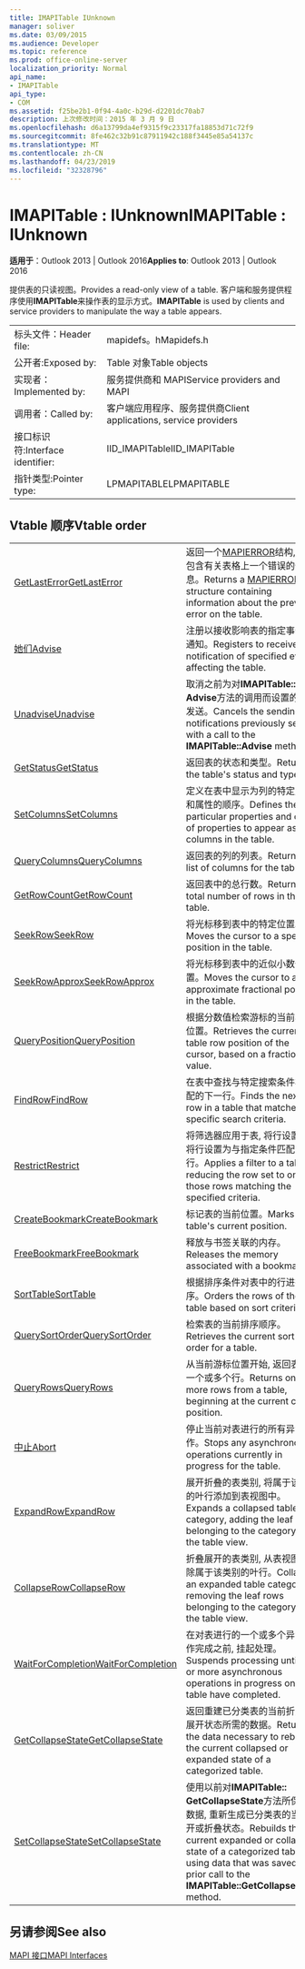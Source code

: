 ```yaml
---
title: IMAPITable IUnknown
manager: soliver
ms.date: 03/09/2015
ms.audience: Developer
ms.topic: reference
ms.prod: office-online-server
localization_priority: Normal
api_name:
- IMAPITable
api_type:
- COM
ms.assetid: f25be2b1-0f94-4a0c-b29d-d2201dc70ab7
description: 上次修改时间：2015 年 3 月 9 日
ms.openlocfilehash: d6a13799da4ef9315f9c23317fa18853d71c72f9
ms.sourcegitcommit: 8fe462c32b91c87911942c188f3445e85a54137c
ms.translationtype: MT
ms.contentlocale: zh-CN
ms.lasthandoff: 04/23/2019
ms.locfileid: "32328796"
---
```

# <a name="imapitable--iunknown"></a><span data-ttu-id="8dab7-103">IMAPITable : IUnknown</span><span class="sxs-lookup"><span data-stu-id="8dab7-103">IMAPITable : IUnknown</span></span>

  
  
<span data-ttu-id="8dab7-104">**适用于**：Outlook 2013 | Outlook 2016</span><span class="sxs-lookup"><span data-stu-id="8dab7-104">**Applies to**: Outlook 2013 | Outlook 2016</span></span> 
  
<span data-ttu-id="8dab7-105">提供表的只读视图。</span><span class="sxs-lookup"><span data-stu-id="8dab7-105">Provides a read-only view of a table.</span></span> <span data-ttu-id="8dab7-106">客户端和服务提供程序使用**IMAPITable**来操作表的显示方式。</span><span class="sxs-lookup"><span data-stu-id="8dab7-106">**IMAPITable** is used by clients and service providers to manipulate the way a table appears.</span></span> 
  
|||
|:-----|:-----|
|<span data-ttu-id="8dab7-107">标头文件：</span><span class="sxs-lookup"><span data-stu-id="8dab7-107">Header file:</span></span>  <br/> |<span data-ttu-id="8dab7-108">mapidefs。h</span><span class="sxs-lookup"><span data-stu-id="8dab7-108">Mapidefs.h</span></span>  <br/> |
|<span data-ttu-id="8dab7-109">公开者:</span><span class="sxs-lookup"><span data-stu-id="8dab7-109">Exposed by:</span></span>  <br/> |<span data-ttu-id="8dab7-110">Table 对象</span><span class="sxs-lookup"><span data-stu-id="8dab7-110">Table objects</span></span>  <br/> |
|<span data-ttu-id="8dab7-111">实现者：</span><span class="sxs-lookup"><span data-stu-id="8dab7-111">Implemented by:</span></span>  <br/> |<span data-ttu-id="8dab7-112">服务提供商和 MAPI</span><span class="sxs-lookup"><span data-stu-id="8dab7-112">Service providers and MAPI</span></span>  <br/> |
|<span data-ttu-id="8dab7-113">调用者：</span><span class="sxs-lookup"><span data-stu-id="8dab7-113">Called by:</span></span>  <br/> |<span data-ttu-id="8dab7-114">客户端应用程序、服务提供商</span><span class="sxs-lookup"><span data-stu-id="8dab7-114">Client applications, service providers</span></span>  <br/> |
|<span data-ttu-id="8dab7-115">接口标识符:</span><span class="sxs-lookup"><span data-stu-id="8dab7-115">Interface identifier:</span></span>  <br/> |<span data-ttu-id="8dab7-116">IID_IMAPITable</span><span class="sxs-lookup"><span data-stu-id="8dab7-116">IID_IMAPITable</span></span>  <br/> |
|<span data-ttu-id="8dab7-117">指针类型:</span><span class="sxs-lookup"><span data-stu-id="8dab7-117">Pointer type:</span></span>  <br/> |<span data-ttu-id="8dab7-118">LPMAPITABLE</span><span class="sxs-lookup"><span data-stu-id="8dab7-118">LPMAPITABLE</span></span>  <br/> |
   
## <a name="vtable-order"></a><span data-ttu-id="8dab7-119">Vtable 顺序</span><span class="sxs-lookup"><span data-stu-id="8dab7-119">Vtable order</span></span>

|||
|:-----|:-----|
|[<span data-ttu-id="8dab7-120">GetLastError</span><span class="sxs-lookup"><span data-stu-id="8dab7-120">GetLastError</span></span>](imapitable-getlasterror.md) <br/> |<span data-ttu-id="8dab7-121">返回一个[MAPIERROR](mapierror.md)结构, 其中包含有关表格上一个错误的信息。</span><span class="sxs-lookup"><span data-stu-id="8dab7-121">Returns a [MAPIERROR](mapierror.md) structure containing information about the previous error on the table.</span></span>  <br/> |
|[<span data-ttu-id="8dab7-122">她们</span><span class="sxs-lookup"><span data-stu-id="8dab7-122">Advise</span></span>](imapitable-advise.md) <br/> |<span data-ttu-id="8dab7-123">注册以接收影响表的指定事件的通知。</span><span class="sxs-lookup"><span data-stu-id="8dab7-123">Registers to receive notification of specified events affecting the table.</span></span>  <br/> |
|[<span data-ttu-id="8dab7-124">Unadvise</span><span class="sxs-lookup"><span data-stu-id="8dab7-124">Unadvise</span></span>](imapitable-unadvise.md) <br/> |<span data-ttu-id="8dab7-125">取消之前为对**IMAPITable:: Advise**方法的调用而设置的通知发送。</span><span class="sxs-lookup"><span data-stu-id="8dab7-125">Cancels the sending of notifications previously set up with a call to the **IMAPITable::Advise** method.</span></span>  <br/> |
|[<span data-ttu-id="8dab7-126">GetStatus</span><span class="sxs-lookup"><span data-stu-id="8dab7-126">GetStatus</span></span>](imapitable-getstatus.md) <br/> |<span data-ttu-id="8dab7-127">返回表的状态和类型。</span><span class="sxs-lookup"><span data-stu-id="8dab7-127">Returns the table's status and type.</span></span>  <br/> |
|[<span data-ttu-id="8dab7-128">SetColumns</span><span class="sxs-lookup"><span data-stu-id="8dab7-128">SetColumns</span></span>](imapitable-setcolumns.md) <br/> |<span data-ttu-id="8dab7-129">定义在表中显示为列的特定属性和属性的顺序。</span><span class="sxs-lookup"><span data-stu-id="8dab7-129">Defines the particular properties and order of properties to appear as columns in the table.</span></span>  <br/> |
|[<span data-ttu-id="8dab7-130">QueryColumns</span><span class="sxs-lookup"><span data-stu-id="8dab7-130">QueryColumns</span></span>](imapitable-querycolumns.md) <br/> |<span data-ttu-id="8dab7-131">返回表的列的列表。</span><span class="sxs-lookup"><span data-stu-id="8dab7-131">Returns a list of columns for the table.</span></span>  <br/> |
|[<span data-ttu-id="8dab7-132">GetRowCount</span><span class="sxs-lookup"><span data-stu-id="8dab7-132">GetRowCount</span></span>](imapitable-getrowcount.md) <br/> |<span data-ttu-id="8dab7-133">返回表中的总行数。</span><span class="sxs-lookup"><span data-stu-id="8dab7-133">Returns the total number of rows in the table.</span></span>  <br/> |
|[<span data-ttu-id="8dab7-134">SeekRow</span><span class="sxs-lookup"><span data-stu-id="8dab7-134">SeekRow</span></span>](imapitable-seekrow.md) <br/> |<span data-ttu-id="8dab7-135">将光标移到表中的特定位置。</span><span class="sxs-lookup"><span data-stu-id="8dab7-135">Moves the cursor to a specific position in the table.</span></span>  <br/> |
|[<span data-ttu-id="8dab7-136">SeekRowApprox</span><span class="sxs-lookup"><span data-stu-id="8dab7-136">SeekRowApprox</span></span>](imapitable-seekrowapprox.md) <br/> |<span data-ttu-id="8dab7-137">将光标移到表中的近似小数位置。</span><span class="sxs-lookup"><span data-stu-id="8dab7-137">Moves the cursor to an approximate fractional position in the table.</span></span>  <br/> |
|[<span data-ttu-id="8dab7-138">QueryPosition</span><span class="sxs-lookup"><span data-stu-id="8dab7-138">QueryPosition</span></span>](imapitable-queryposition.md) <br/> |<span data-ttu-id="8dab7-139">根据分数值检索游标的当前表行位置。</span><span class="sxs-lookup"><span data-stu-id="8dab7-139">Retrieves the current table row position of the cursor, based on a fractional value.</span></span>  <br/> |
|[<span data-ttu-id="8dab7-140">FindRow</span><span class="sxs-lookup"><span data-stu-id="8dab7-140">FindRow</span></span>](imapitable-findrow.md) <br/> |<span data-ttu-id="8dab7-141">在表中查找与特定搜索条件相匹配的下一行。</span><span class="sxs-lookup"><span data-stu-id="8dab7-141">Finds the next row in a table that matches specific search criteria.</span></span>  <br/> |
|[<span data-ttu-id="8dab7-142">Restrict</span><span class="sxs-lookup"><span data-stu-id="8dab7-142">Restrict</span></span>](imapitable-restrict.md) <br/> |<span data-ttu-id="8dab7-143">将筛选器应用于表, 将行设置为仅将行设置为与指定条件匹配的行。</span><span class="sxs-lookup"><span data-stu-id="8dab7-143">Applies a filter to a table, reducing the row set to only those rows matching the specified criteria.</span></span>  <br/> |
|[<span data-ttu-id="8dab7-144">CreateBookmark</span><span class="sxs-lookup"><span data-stu-id="8dab7-144">CreateBookmark</span></span>](imapitable-createbookmark.md) <br/> |<span data-ttu-id="8dab7-145">标记表的当前位置。</span><span class="sxs-lookup"><span data-stu-id="8dab7-145">Marks the table's current position.</span></span>  <br/> |
|[<span data-ttu-id="8dab7-146">FreeBookmark</span><span class="sxs-lookup"><span data-stu-id="8dab7-146">FreeBookmark</span></span>](imapitable-freebookmark.md) <br/> |<span data-ttu-id="8dab7-147">释放与书签关联的内存。</span><span class="sxs-lookup"><span data-stu-id="8dab7-147">Releases the memory associated with a bookmark.</span></span>  <br/> |
|[<span data-ttu-id="8dab7-148">SortTable</span><span class="sxs-lookup"><span data-stu-id="8dab7-148">SortTable</span></span>](imapitable-sorttable.md) <br/> |<span data-ttu-id="8dab7-149">根据排序条件对表中的行进行排序。</span><span class="sxs-lookup"><span data-stu-id="8dab7-149">Orders the rows of the table based on sort criteria.</span></span>  <br/> |
|[<span data-ttu-id="8dab7-150">QuerySortOrder</span><span class="sxs-lookup"><span data-stu-id="8dab7-150">QuerySortOrder</span></span>](imapitable-querysortorder.md) <br/> |<span data-ttu-id="8dab7-151">检索表的当前排序顺序。</span><span class="sxs-lookup"><span data-stu-id="8dab7-151">Retrieves the current sort order for a table.</span></span>  <br/> |
|[<span data-ttu-id="8dab7-152">QueryRows</span><span class="sxs-lookup"><span data-stu-id="8dab7-152">QueryRows</span></span>](imapitable-queryrows.md) <br/> |<span data-ttu-id="8dab7-153">从当前游标位置开始, 返回表中的一个或多个行。</span><span class="sxs-lookup"><span data-stu-id="8dab7-153">Returns one or more rows from a table, beginning at the current cursor position.</span></span>  <br/> |
|[<span data-ttu-id="8dab7-154">中止</span><span class="sxs-lookup"><span data-stu-id="8dab7-154">Abort</span></span>](imapitable-abort.md) <br/> |<span data-ttu-id="8dab7-155">停止当前对表进行的所有异步操作。</span><span class="sxs-lookup"><span data-stu-id="8dab7-155">Stops any asynchronous operations currently in progress for the table.</span></span>  <br/> |
|[<span data-ttu-id="8dab7-156">ExpandRow</span><span class="sxs-lookup"><span data-stu-id="8dab7-156">ExpandRow</span></span>](imapitable-expandrow.md) <br/> |<span data-ttu-id="8dab7-157">展开折叠的表类别, 将属于该类别的叶行添加到表视图中。</span><span class="sxs-lookup"><span data-stu-id="8dab7-157">Expands a collapsed table category, adding the leaf rows belonging to the category to the table view.</span></span>  <br/> |
|[<span data-ttu-id="8dab7-158">CollapseRow</span><span class="sxs-lookup"><span data-stu-id="8dab7-158">CollapseRow</span></span>](imapitable-collapserow.md) <br/> |<span data-ttu-id="8dab7-159">折叠展开的表类别, 从表视图中删除属于该类别的叶行。</span><span class="sxs-lookup"><span data-stu-id="8dab7-159">Collapses an expanded table category, removing the leaf rows belonging to the category from the table view.</span></span>  <br/> |
|[<span data-ttu-id="8dab7-160">WaitForCompletion</span><span class="sxs-lookup"><span data-stu-id="8dab7-160">WaitForCompletion</span></span>](imapitable-waitforcompletion.md) <br/> |<span data-ttu-id="8dab7-161">在对表进行的一个或多个异步操作完成之前, 挂起处理。</span><span class="sxs-lookup"><span data-stu-id="8dab7-161">Suspends processing until one or more asynchronous operations in progress on the table have completed.</span></span>  <br/> |
|[<span data-ttu-id="8dab7-162">GetCollapseState</span><span class="sxs-lookup"><span data-stu-id="8dab7-162">GetCollapseState</span></span>](imapitable-getcollapsestate.md) <br/> |<span data-ttu-id="8dab7-163">返回重建已分类表的当前折叠或展开状态所需的数据。</span><span class="sxs-lookup"><span data-stu-id="8dab7-163">Returns the data necessary to rebuild the current collapsed or expanded state of a categorized table.</span></span>  <br/> |
|[<span data-ttu-id="8dab7-164">SetCollapseState</span><span class="sxs-lookup"><span data-stu-id="8dab7-164">SetCollapseState</span></span>](imapitable-setcollapsestate.md) <br/> |<span data-ttu-id="8dab7-165">使用以前对**IMAPITable:: GetCollapseState**方法所保存的数据, 重新生成已分类表的当前展开或折叠状态。</span><span class="sxs-lookup"><span data-stu-id="8dab7-165">Rebuilds the current expanded or collapsed state of a categorized table using data that was saved by a prior call to the **IMAPITable::GetCollapseState** method.</span></span>  <br/> |
   
## <a name="see-also"></a><span data-ttu-id="8dab7-166">另请参阅</span><span class="sxs-lookup"><span data-stu-id="8dab7-166">See also</span></span>



[<span data-ttu-id="8dab7-167">MAPI 接口</span><span class="sxs-lookup"><span data-stu-id="8dab7-167">MAPI Interfaces</span></span>](mapi-interfaces.md)

